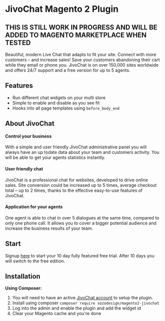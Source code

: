 # JivoChat Magento 2 Plugin

## THIS IS STILL WORK IN PROGRESS AND WILL BE ADDED TO MAGENTO MARKETPLACE WHEN TESTED ##

Beautiful, modern Live Chat that adapts to fit your site. Connect with more customers – and increase sales!
Save your customers abandoning their cart while they email or phone you.
JivoChat is on over 150,000 sites worldwide and offers 24/7 support and a free version for up to 5 agents.

## Features
- Run different chat widgets on your multi store
- Simple to enable and disable as you see fit
- Hooks into all page templates using `before_body_end`

## About JivoChat

#### Control your business
With a simple and user friendly JivoChat administrative panel you will always have an up todate data about your team and customers activity.
You will be able to get your agents statistics instantly.

#### User friendly chat
JivoChat is a professional chat for websites, developed to drive online sales.
Site conversion could be increased up to 5 times, average checkout total – up to 2 times, thanks to the effective easy-to-use features of JivoChat.

#### Application for your agents
One agent is able to chat in over 5 dialogues at the same time, compared to only one phone call.
It allows you to cover a bigger potential audience and increase the business results of your team.

## Start
Signup [here](https://www.jivochat.com?partner_id=4942&lang=en&pricelist_id=4) to start your 10 day fully featured free trial. After 10 days you will switch to the free edition.

## Installation
**Using Composer:**
1. You will need to have an active [JivoChat account](https://www.jivochat.com?partner_id=4942&lang=en&pricelist_id=4) to setup the plugin.
1. Install using composer `composer require sozodesign/magento2-jivochat`
1. Log into the admin and enable the plugin and add the widget id
1. Clear your Magento cache and you're done

